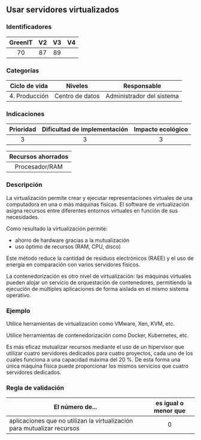 ## Usar servidores virtualizados

 ### Identificadores


| GreenIT | V2  | V3  |  V4  |
|:-------:|:---:|:---:|:----:|
|    70   |  87 | 89  |      |

 ### Categorías

 | Ciclo de vida |     Niveles     |        Responsable        |
 |:-------------:|:---------------:|:-------------------------:|
 | 4. Producción | Centro de datos | Administrador del sistema |

 ### Indicaciones

 | Prioridad | Dificultad de implementación | Impacto ecológico |
 |:---------:|:----------------------------:|:-----------------:|
 |     3     |             3                |         3         |

 |                      Recursos ahorrados                    |
 |:----------------------------------------------------------:|
 |                       Procesador/RAM                       |

 ### Descripción

La virtualización permite crear y ejecutar representaciones virtuales de una computadora en una o más máquinas físicas.
El software de virtualización asigna recursos entre diferentes entornos virtuales en función de sus necesidades.

Como resultado la virtualización permite:

 - ahorro de hardware gracias a la mutualización
 - uso óptimo de recursos (RAM, CPU, disco)

Este método reduce la cantidad de residuos electrónicos (RAEE) y el uso de energía en comparación con varios servidores físicos.

La contenedorización es otro nivel de virtualización: las máquinas virtuales pueden alojar un servicio de orquestación de contenedores,
permitiendo la ejecución de múltiples aplicaciones de forma aislada en el mismo sistema operativo.

 ### Ejemplo

Utilice herramientas de virtualización como VMware, Xen, KVM, etc.

Utilice herramientas de contenedorización como Docker, Kubernetes, etc.

Es más eficaz mutualizar recursos mediante el uso de un hipervisor que utilizar cuatro servidores dedicados para cuatro proyectos, cada uno de los cuales funciona a una capacidad máxima del 20 %. De esta forma una única máquina física puede proporcionar los mismos servicios que cuatro servidores dedicados.

 ### Regla de validación

 | El número de...                                                         | es igual o menor que |
 |-------------------------------------------------------------------------|:--------------------:|
 | aplicaciones que no utilizan la virtualización para mutualizar recursos |           0          |
